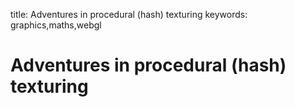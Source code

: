 title: Adventures in procedural (hash) texturing
keywords: graphics,maths,webgl

<script src="./hash_textures.js"></script>
<link rel="stylesheet" href="./hash_textures.css">

# Adventures in procedural (hash) texturing
